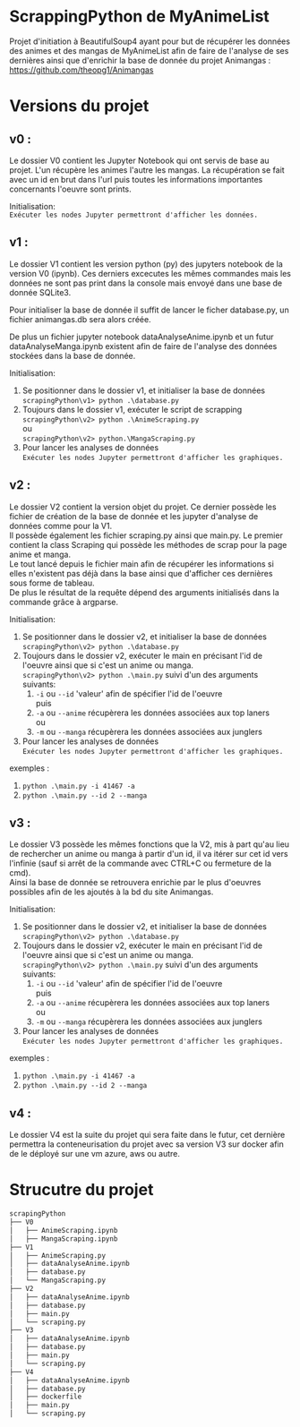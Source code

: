 # ScrappingPython de MyAnimeList
Projet d'initiation à BeautifulSoup4 ayant pour but de récupérer les données des animes et des mangas de MyAnimeList afin de faire de l'analyse de ses dernières ainsi que d'enrichir la base de donnée du projet Animangas : https://github.com/theopg1/Animangas

# Versions du projet

## v0 :
Le dossier V0 contient les Jupyter Notebook qui ont servis de base au projet. L'un récupère les animes l'autre les mangas. La récupération se fait avec un id en brut dans l'url puis toutes les informations importantes concernants l'oeuvre sont prints.

Initialisation: </br>
`Exécuter les nodes Jupyter permettront d'afficher les données.`

## v1 :
Le dossier V1 contient les version python (py) des jupyters notebook de la version V0 (ipynb). Ces derniers excecutes les mêmes commandes mais les données ne sont pas print dans la console mais envoyé dans une base de donnée SQLite3.

Pour initialiser la base de donnée il suffit de lancer le ficher database.py, un fichier animangas.db sera alors créée.

De plus un fichier jupyter notebook dataAnalyseAnime.ipynb et un futur dataAnalyseManga.ipynb existent afin de faire de l'analyse des données stockées dans la base de donnée.

Initialisation: </br>
1. Se positionner dans le dossier v1, et initialiser la base de données </br>
</t>`scrapingPython\v1> python .\database.py`
2. Toujours dans le dossier v1, exécuter le script de scrapping </br>
</t> `scrapingPython\v2> python .\AnimeScraping.py` </br>
ou </br>
</t> `scrapingPython\v2> python.\MangaScraping.py`
3. Pour lancer les analyses de données </br>
`Exécuter les nodes Jupyter permettront d'afficher les graphiques.`

## v2 :
Le dossier V2 contient la version objet du projet. Ce dernier possède les fichier de création de la base de donnée et les jupyter d'analyse de données comme pour la V1.<br>
Il possède également les fichier scraping.py ainsi que main.py. Le premier contient la class Scraping qui possède les méthodes de scrap pour la page anime et manga.<br>
Le tout lancé depuis le fichier main afin de récupérer les informations si elles n'existent pas déjà dans la base ainsi que d'afficher ces dernières sous forme de tableau.<br>
De plus le résultat de la requête dépend des arguments initialisés dans la commande grâce à argparse.

Initialisation: </br>
1. Se positionner dans le dossier v2, et initialiser la base de données </br>
</t>`scrapingPython\v2> python .\database.py`
2. Toujours dans le dossier v2, exécuter le main en précisant l'id de l'oeuvre ainsi que si c'est un anime ou manga. </br>
`scrapingPython\v2> python .\main.py` suivi d'un des arguments suivants:  
    1. `-i` ou `--id` 'valeur' afin de spécifier l'id de l'oeuvre
    </br>puis 
    1. `-a` ou `--anime` récupèrera les données associées aux top laners
    </br>ou 
    2. `-m` ou `--manga` récupèrera les données associées aux junglers   
3. Pour lancer les analyses de données </br>
`Exécuter les nodes Jupyter permettront d'afficher les graphiques.`

exemples :  
1. `python .\main.py -i 41467 -a`
2. `python .\main.py --id 2 --manga` 

## v3 :
Le dossier V3 possède les mêmes fonctions que la V2, mis à part qu'au lieu de rechercher un anime ou manga à partir d'un id, il va itérer sur cet id vers l'infinie (sauf si arrêt de la commande avec CTRL+C ou fermeture de la cmd). </br>
Ainsi la base de donnée se retrouvera enrichie par le plus d'oeuvres possibles afin de les ajoutés à la bd du site Animangas.

Initialisation: </br>
1. Se positionner dans le dossier v2, et initialiser la base de données </br>
</t>`scrapingPython\v2> python .\database.py`
2. Toujours dans le dossier v2, exécuter le main en précisant l'id de l'oeuvre ainsi que si c'est un anime ou manga. </br>
`scrapingPython\v2> python .\main.py` suivi d'un des arguments suivants:  
    1. `-i` ou `--id` 'valeur' afin de spécifier l'id de l'oeuvre
    </br>puis 
    1. `-a` ou `--anime` récupèrera les données associées aux top laners
    </br>ou 
    2. `-m` ou `--manga` récupèrera les données associées aux junglers   
3. Pour lancer les analyses de données </br>
`Exécuter les nodes Jupyter permettront d'afficher les graphiques.`

exemples :  
1. `python .\main.py -i 41467 -a`
2. `python .\main.py --id 2 --manga` 

## v4 :
Le dossier V4 est la suite du projet qui sera faite dans le futur, cet dernière permettra la conteneurisation du projet avec sa version V3 sur docker afin de le déployé sur une vm azure, aws ou autre.

# Strucutre du projet

```bash
scrapingPython 
├── V0
│   ├── AnimeScraping.ipynb
│   ├── MangaScraping.ipynb
├── V1
│   ├── AnimeScraping.py
│   ├── dataAnalyseAnime.ipynb
│   ├── database.py
│   └── MangaScraping.py
├── V2
│   ├── dataAnalyseAnime.ipynb
│   ├── database.py
│   ├── main.py
│   └── scraping.py
├── V3
│   ├── dataAnalyseAnime.ipynb
│   ├── database.py
│   ├── main.py
│   └── scraping.py
├── V4
│   ├── dataAnalyseAnime.ipynb
│   ├── database.py
│   ├── dockerfile
│   ├── main.py
│   └── scraping.py
```

